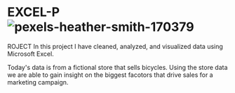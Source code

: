 
# EXCEL-P![pexels-heather-smith-170379](https://github.com/Nko-yo/EXCEL-PROJECT/assets/112330938/9aae6902-fb9e-431b-af49-fa6934e2df00)
ROJECT
In this project I have cleaned, analyzed, and visualized data using Microsoft Excel.

Today's data is from a fictional store that sells bicycles. Using the store data we are able to gain insight on the biggest facotors that drive sales for a marketing campaign. 
